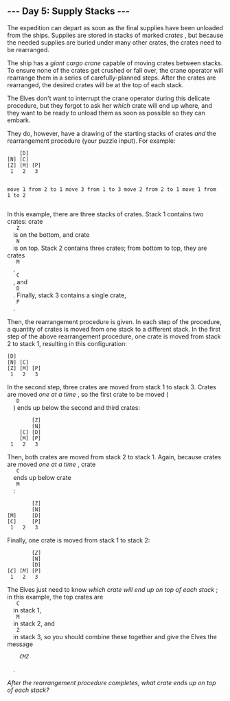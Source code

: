 <article class="day-desc">
 <h2>
  --- Day 5: Supply Stacks ---
 </h2>
 <p>
  The expedition can depart as soon as the final supplies have been unloaded from the ships. Supplies are stored in stacks of marked
  <em>
   crates
  </em>
  , but because the needed supplies are buried under many other crates, the crates need to be rearranged.
 </p>
 <p>
  The ship has a
  <em>
   giant cargo crane
  </em>
  capable of moving crates between stacks. To ensure none of the crates get crushed or fall over, the crane operator will rearrange them in a series of carefully-planned steps. After the crates are rearranged, the desired crates will be at the top of each stack.
 </p>
 <p>
  The Elves don't want to interrupt the crane operator during this delicate procedure, but they forgot to ask her
  <em>
   which
  </em>
  crate will end up where, and they want to be ready to unload them as soon as possible so they can embark.
 </p>
 <p>
  They do, however, have a drawing of the starting stacks of crates
  <em>
   and
  </em>
  the rearrangement procedure (your puzzle input). For example:
 </p>
 <pre><code>    [D]    
[N] [C]    
[Z] [M] [P]
 1   2   3 

move 1 from 2 to 1
move 3 from 1 to 3
move 2 from 2 to 1
move 1 from 1 to 2
</code></pre>
 <p>
  In this example, there are three stacks of crates. Stack 1 contains two crates: crate
  <code>
   Z
  </code>
  is on the bottom, and crate
  <code>
   N
  </code>
  is on top. Stack 2 contains three crates; from bottom to top, they are crates
  <code>
   M
  </code>
  ,
  <code>
   C
  </code>
  , and
  <code>
   D
  </code>
  . Finally, stack 3 contains a single crate,
  <code>
   P
  </code>
  .
 </p>
 <p>
  Then, the rearrangement procedure is given. In each step of the procedure, a quantity of crates is moved from one stack to a different stack. In the first step of the above rearrangement procedure, one crate is moved from stack 2 to stack 1, resulting in this configuration:
 </p>
 <pre><code>[D]        
[N] [C]    
[Z] [M] [P]
 1   2   3 
</code></pre>
 <p>
  In the second step, three crates are moved from stack 1 to stack 3. Crates are moved
  <em>
   one at a time
  </em>
  , so the first crate to be moved (
  <code>
   D
  </code>
  ) ends up below the second and third crates:
 </p>
 <pre><code>        [Z]
        [N]
    [C] [D]
    [M] [P]
 1   2   3
</code></pre>
 <p>
  Then, both crates are moved from stack 2 to stack 1. Again, because crates are moved
  <em>
   one at a time
  </em>
  , crate
  <code>
   C
  </code>
  ends up below crate
  <code>
   M
  </code>
  :
 </p>
 <pre><code>        [Z]
        [N]
[M]     [D]
[C]     [P]
 1   2   3
</code></pre>
 <p>
  Finally, one crate is moved from stack 1 to stack 2:
 </p>
 <pre><code>        [<em>Z</em>]
        [N]
        [D]
[<em>C</em>] [<em>M</em>] [P]
 1   2   3
</code></pre>
 <p>
  The Elves just need to know
  <em>
   which crate will end up on top of each stack
  </em>
  ; in this example, the top crates are
  <code>
   C
  </code>
  in stack 1,
  <code>
   M
  </code>
  in stack 2, and
  <code>
   Z
  </code>
  in stack 3, so you should combine these together and give the Elves the message
  <code>
   <em>
    CMZ
   </em>
  </code>
  .
 </p>
 <p>
  <em>
   After the rearrangement procedure completes, what crate ends up on top of each stack?
  </em>
 </p>
</article>
